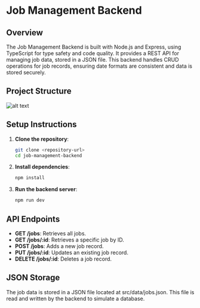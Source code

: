 # Job Management Backend

## Overview

The Job Management Backend is built with Node.js and Express, using TypeScript for type safety and code quality. It provides a REST API for managing job data, stored in a JSON file. This backend handles CRUD operations for job records, ensuring date formats are consistent and data is stored securely.

## Project Structure

![alt text](image.png)

## Setup Instructions

1. **Clone the repository**:
    ```bash
    git clone <repository-url>
    cd job-management-backend
    ```

2. **Install dependencies**:
    ```bash
    npm install
    ```

3. **Run the backend server**:
    ```bash
    npm run dev
    ```

## API Endpoints

- **GET /jobs**: Retrieves all jobs.
- **GET /jobs/:id**: Retrieves a specific job by ID.
- **POST /jobs**: Adds a new job record.
- **PUT /jobs/:id**: Updates an existing job record.
- **DELETE /jobs/:id**: Deletes a job record.


## JSON Storage
The job data is stored in a JSON file located at src/data/jobs.json. This file is read and written by the backend to simulate a database.